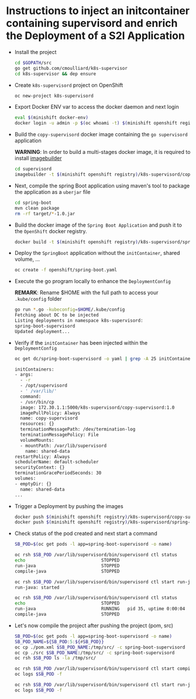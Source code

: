 # Instructions to inject an initcontainer containing supervisord and enrich the Deployment of a S2I Application

- Install the project
  ```bash
  cd $GOPATH/src
  go get github.com/cmoulliard/k8s-supervisor
  cd k8s-supervisor && dep ensure
  ```   

- Create `k8s-supervisord` project on OpenShift
  ```bash
  oc new-project k8s-supervisord
  ```
- Export Docker ENV var to access the docker daemon and next login
  ```bash
  eval $(minishift docker-env)
  docker login -u admin -p $(oc whoami -t) $(minishift openshift registry)
  ```
  
- Build the `copy-supervisord` docker image containing the `go supervisord` application

  **WARNING**: In order to build a multi-stages docker image, it is required to install [imagebuilder](https://github.com/openshift/imagebuilder) 

  ```bash
  cd supervisord
  imagebuilder -t $(minishift openshift registry)/k8s-supervisord/copy-supervisord:1.0 .
  ```

- Next, compile the spring Boot application using maven's tool to package the application as a `uberjar` file

  ```bash
  cd spring-boot
  mvn clean package
  rm -rf target/*-1.0.jar
  ```
  
- Build the docker image of the `Spring Boot Application` and push it to the `OpenShift` docker registry. 
 
  ```bash
  docker build -t $(minishift openshift registry)/k8s-supervisord/spring-boot-http:1.0 . -f Dockerfile
  ```   
  
- Deploy the `SpringBoot` application without the `initContainer`, shared volume, ...
  ```bash
  oc create -f openshift/spring-boot.yaml
  ```  

- Execute the go program locally to enhance the `DeploymentConfig`

  **REMARK**: Rename $HOME with the full path to access your `.kube/config` folder

  ```bash
  go run *.go -kubeconfig=$HOME/.kube/config
  Fetching about DC to be injected
  Listing deployments in namespace k8s-supervisord: 
  spring-boot-supervisord
  Updated deployment...
  ```

- Verify if the `initContainer` has been injected within the `DeploymentConfig`

  ```bash
  oc get dc/spring-boot-supervisord -o yaml | grep -A 25 initContainer
  
  initContainers:
  - args:
    - -r
    - /opt/supervisord
    - ' /var/lib/'
    command:
    - /usr/bin/cp
    image: 172.30.1.1:5000/k8s-supervisord/copy-supervisord:1.0
    imagePullPolicy: Always
    name: copy-supervisord
    resources: {}
    terminationMessagePath: /dev/termination-log
    terminationMessagePolicy: File
    volumeMounts:
    - mountPath: /var/lib/supervisord
      name: shared-data
  restartPolicy: Always
  schedulerName: default-scheduler
  securityContext: {}
  terminationGracePeriodSeconds: 30
  volumes:
  - emptyDir: {}
    name: shared-data
  ...
  ```

- Trigger a Deployment by pushing the images
  ```bash
  docker push $(minishift openshift registry)/k8s-supervisord/copy-supervisord:1.0
  docker push $(minishift openshift registry)/k8s-supervisord/spring-boot-http:1.0
  ```
  
- Check status of the pod created and next start a command
  ```bash
  SB_POD=$(oc get pods -l app=spring-boot-supervisord -o name)

  oc rsh $SB_POD /var/lib/supervisord/bin/supervisord ctl status
  echo                             STOPPED   
  run-java                         STOPPED   
  compile-java                     STOPPED   

  oc rsh $SB_POD /var/lib/supervisord/bin/supervisord ctl start run-java
  run-java: started
  
  oc rsh $SB_POD /var/lib/supervisord/bin/supervisord ctl status          
  echo                             STOPPED   
  run-java                         RUNNING   pid 35, uptime 0:00:04
  compile-java                     STOPPED   
  ```  

- Let's now compile the project after pushing the project (pom, src)
  ```bash
  SB_POD=$(oc get pods -l app=spring-boot-supervisord -o name)
  SB_POD_NAME=${SB_POD:5:${#SB_POD}}
  oc cp ./pom.xml $SB_POD_NAME:/tmp/src/ -c spring-boot-supervisord
  oc cp ./src $SB_POD_NAME:/tmp/src/ -c spring-boot-supervisord
  oc rsh $SB_POD ls -la /tmp/src/
  
  oc rsh $SB_POD /var/lib/supervisord/bin/supervisord ctl start compile-java 
  oc logs $SB_POD -f 
  
  oc rsh $SB_POD /var/lib/supervisord/bin/supervisord ctl start run-java
  oc logs $SB_POD -f 
  ```

